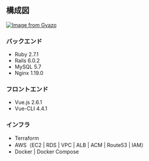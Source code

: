 
## 構成図

[![Image from Gyazo](https://i.gyazo.com/f4236209a4ba5eae050c7effad7c501f.png)](https://gyazo.com/f4236209a4ba5eae050c7effad7c501f)

### バックエンド

 - Ruby 2.7.1
 - Rails 6.0.2
 - MySQL 5.7
 - Nginx 1.19.0

### フロントエンド

 - Vue.js 2.6.1
 - Vue-CLI 4.4.1

### インフラ
 - Terraform
 - AWS（EC2  |  RDS  |  VPC  |  ALB  |  ACM  |  Route53  | IAM）
 - Docker | Docker Compose
